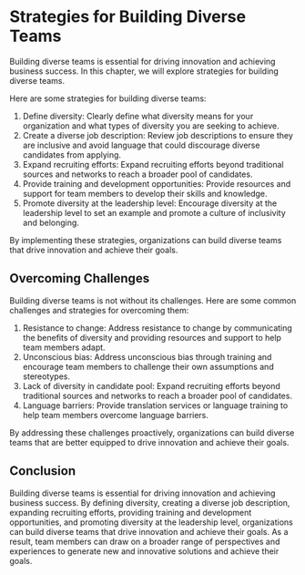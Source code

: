 Strategies for Building Diverse Teams
========================================================================

Building diverse teams is essential for driving innovation and achieving business success. In this chapter, we will explore strategies for building diverse teams.

Here are some strategies for building diverse teams:

1. Define diversity: Clearly define what diversity means for your organization and what types of diversity you are seeking to achieve.
2. Create a diverse job description: Review job descriptions to ensure they are inclusive and avoid language that could discourage diverse candidates from applying.
3. Expand recruiting efforts: Expand recruiting efforts beyond traditional sources and networks to reach a broader pool of candidates.
4. Provide training and development opportunities: Provide resources and support for team members to develop their skills and knowledge.
5. Promote diversity at the leadership level: Encourage diversity at the leadership level to set an example and promote a culture of inclusivity and belonging.

By implementing these strategies, organizations can build diverse teams that drive innovation and achieve their goals.

Overcoming Challenges
---------------------

Building diverse teams is not without its challenges. Here are some common challenges and strategies for overcoming them:

1. Resistance to change: Address resistance to change by communicating the benefits of diversity and providing resources and support to help team members adapt.
2. Unconscious bias: Address unconscious bias through training and encourage team members to challenge their own assumptions and stereotypes.
3. Lack of diversity in candidate pool: Expand recruiting efforts beyond traditional sources and networks to reach a broader pool of candidates.
4. Language barriers: Provide translation services or language training to help team members overcome language barriers.

By addressing these challenges proactively, organizations can build diverse teams that are better equipped to drive innovation and achieve their goals.

Conclusion
----------

Building diverse teams is essential for driving innovation and achieving business success. By defining diversity, creating a diverse job description, expanding recruiting efforts, providing training and development opportunities, and promoting diversity at the leadership level, organizations can build diverse teams that drive innovation and achieve their goals. As a result, team members can draw on a broader range of perspectives and experiences to generate new and innovative solutions and achieve their goals.
